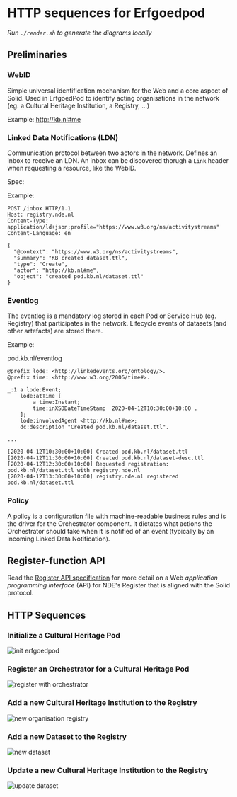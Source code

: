 # HTTP sequences for Erfgoedpod

_Run `./render.sh` to generate the diagrams locally_

## Preliminaries

### WebID

Simple universal identification mechanism for the Web and a core aspect of Solid. Used in ErfgoedPod to identify acting organisations in the network (eg. a Cultural Heritage Institution, a Registry, ...) 

Example: http://kb.nl#me

### Linked Data Notifications (LDN)

Communication protocol between two actors in the network. Defines an inbox to receive an LDN. An inbox can be discovered thorugh a `Link` header when requesting a resource, like the WebID. 

Spec: [](https://www.w3.org/TR/ldn/) 

Example:

``` http
POST /inbox HTTP/1.1
Host: registry.nde.nl
Content-Type: application/ld+json;profile="https://www.w3.org/ns/activitystreams"
Content-Language: en

{
  "@context": "https://www.w3.org/ns/activitystreams",
  "summary": "KB created dataset.ttl",
  "type": "Create",
  "actor": "http://kb.nl#me",
  "object": "created pod.kb.nl/dataset.ttl"
}

```

### Eventlog

The eventlog is a mandatory log stored in each Pod or Service Hub (eg. Registry) that participates in the network. Lifecycle events of datasets (and other artefacts) are stored there.

Example:

pod.kb.nl/eventlog

```
@prefix lode: <http://linkedevents.org/ontology/>.
@prefix time: <http://www.w3.org/2006/time#>.

_:1 a lode:Event;
    lode:atTime [ 
        a time:Instant; 
        time:inXSDDateTimeStamp  2020-04-12T10:30:00+10:00 . 
    ];
    lode:involvedAgent <http://kb.nl#me>;
    dc:description "Created pod.kb.nl/dataset.ttl".

...
```
``` log
[2020-04-12T10:30:00+10:00] Created pod.kb.nl/dataset.ttl
[2020-04-12T11:30:00+10:00] Created pod.kb.nl/dataset-desc.ttl
[2020-04-12T12:30:00+10:00] Requested registration: pod.kb.nl/dataset.ttl with registry.nde.nl
[2020-04-12T13:30:00+10:00] registry.nde.nl registered pod.kb.nl/dataset.ttl
```

### Policy

A policy is a configuration file with machine-readable business rules and is the driver for the Orchestrator component. It dictates what actions the Orchestrator should take when it is notified of an event (typically by an incoming Linked Data Notification).
## Register-function API

Read the [Register API specification](/api/api-ldn.md) for more detail on a Web _application programming interface_ (API) for NDE's Register that is aligned with the Solid protocol.
## HTTP Sequences

### Initialize a Cultural Heritage Pod

![init erfgoedpod](http://www.plantuml.com/plantuml/proxy?src=https://raw.githubusercontent.com/mielvds/erfgoedpod-sequences/main/init-erfgoedpod.puml)

### Register an Orchestrator for a Cultural Heritage Pod

![register with orchestrator](http://www.plantuml.com/plantuml/proxy?src=https://raw.githubusercontent.com/mielvds/erfgoedpod-sequences/main/register-with-orchestrator.puml)

### Add a new Cultural Heritage Institution to the Registry

![new organisation registry](http://www.plantuml.com/plantuml/proxy?src=https://raw.githubusercontent.com/mielvds/erfgoedpod-sequences/main/new-organisation-registry.puml)

### Add a new Dataset to the Registry

![new dataset](http://www.plantuml.com/plantuml/proxy?src=https://raw.githubusercontent.com/mielvds/erfgoedpod-sequences/main/new-dataset.puml)

### Update a new Cultural Heritage Institution to the Registry

![update dataset](http://www.plantuml.com/plantuml/proxy?src=https://raw.githubusercontent.com/mielvds/erfgoedpod-sequences/main/update-dataset.puml)